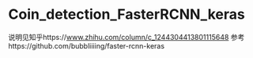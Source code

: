 # Coin_detection_FasterRCNN_keras
说明见知乎https://www.zhihu.com/column/c_1244304413801115648
参考https://github.com/bubbliiiing/faster-rcnn-keras

